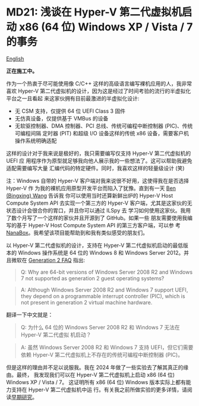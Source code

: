 ﻿# MD21: 浅谈在 Hyper-V 第二代虚拟机启动 x86 (64 位) Windows XP / Vista / 7 的事务

[English](ReadMe.md)

**正在施工中。**

作为一个热衷于尽可能使用像 C/C++ 这样的高级语言编写裸机应用的人，我非常喜欢
Hyper-V 第二代虚拟机的设计，因为这是经过了时间考验的流行的半虚拟化平台之一且看起
来这家伙拥有目前最激进的半虚拟化设计:

- 无 CSM 支持，仅提供 64 位 UEFI Class 3 固件
- 无仿真设备，仅提供基于 VMBus 的设备
- 无软驱控制器、DMA 控制器、PCI 总线、传统可编程中断控制器 (PIC)、传统可编程间隔
  定时器 (PIT) 和超级 I/O 设备这样的传统 x86 设备，需要客户机操作系统明确适配

这样的设计对于我来说是极好的，我只需要编写仅支持 Hyper-V 第二代虚拟机的 UEFI 应
用程序作为原型就足够我向他人展示我的一些想法了。这可以帮助我避免适配需要编写大量
汇编代码的特定硬件。同时，我喜欢这样的轻量级设计 (笑)

注：Windows 自带的 Hyper-V 客户端对我来说很不好用，这使得我在是否选择 Hyper-V 作
为我的裸机应用原型开发平台而陷入了犹豫。直到有一天 [Ben (Bingxing) Wang] 告诉我
你可以使用当时还算新鲜出炉的 Hyper-V Host Compute System API 去实现一个第三方的
Hyper-V 客户端，尤其是这家伙的无状态设计会很合你的胃口，并且你可以通过 ILSpy 去
学习如何使用这家伙。我用了数个月写了一个这样的家伙并且开源到了 GitHub。如果一些
朋友需要使用我编写的基于 Hyper-V Host Compute System API 的第三方客户端，可以参
考 [NanaBox]。我希望该项目能帮助到和我有类似感受的朋友们。

[Ben (Bingxing) Wang]: https://github.com/imbushuo
[NanaBox]: https://github.com/M2Team/NanaBox

以 Hyper-V 第二代虚拟机的设计，支持在 Hyper-V 第二代虚拟机启动的最低版本的 Windows
操作系统是 64 位的 Windows 8 和 Windows Server 2012。并且微软在 [Generation 2 FAQ]
指出:

> Q: Why are 64-bit versions of Windows Server 2008 R2 and Windows 7 not
  supported as generation 2 guest operating systems?

> A: Although Windows Server 2008 R2 and Windows 7 support UEFI, they depend on
  a programmable interrupt controller (PIC), which is not present in generation
  2 virtual machine hardware.

翻译一下中文就是：

> Q: 为什么 64 位的 Windows Server 2008 R2 和 Windows 7 无法在 Hyper-V 第二代虚拟
  机启动？

> A: 虽然 Windows Server 2008 R2 和 Windows 7 支持 UEFI，但它们需要依赖 Hyper-V
  第二代虚拟机上不存在的传统可编程中断控制器 (PIC)。

[Generation 2 FAQ]: https://learn.microsoft.com/en-us/previous-versions/windows/it-pro/windows-server-2012-r2-and-2012/dn282285(v=ws.11)#why-are-64-bit-versions-of-windows-server-2008-r2-and-windows-7-not-supported-as-generation-2-guest-operating-systems

但是这样的理由并不足以说服我。我在 2024 年做了一些实验去了解其真正的缘由。最终，
我发现我们可以在 Hyper-V 第二代虚拟机上启动 x86 (64 位) Windows XP / Vista / 7。
这证明所有 x86 (64 位) Windows 版本实际上都有能力支持在 Hyper-V 第二代虚拟机中运
行。有关我之前所做实验的更多详情，请阅读[早期研究](EarlyResearches.zh-CN.md)。
